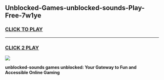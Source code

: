 
## Unblocked-Games-unblocked-sounds-Play-Free-7w1ye
<h3>
<a href="https://premium76.site?title=unblocked-sounds&ref=21A">CLICK TO PLAY</a></h3>
<hr>

<h3>
<a href="https://premium76.site?title=unblocked-sounds&ref=21A">CLICK 2 PLAY</a>
  
</h3>

<a href="https://premium76.site?title=unblocked-sounds&ref=21A"><img src="https://clearcache.store/games.png"></a>


**unblocked-sounds games unblocked: Your Gateway to Fun and Accessible Online Gaming**
